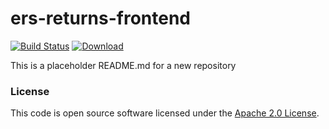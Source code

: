
# ers-returns-frontend

[![Build Status](https://travis-ci.org/hmrc/ers-returns-frontend.svg?branch=master)](https://travis-ci.org/hmrc/ers-returns-frontend) [ ![Download](https://api.bintray.com/packages/hmrc/releases/ers-returns-frontend/images/download.svg) ](https://bintray.com/hmrc/releases/ers-returns-frontend/_latestVersion)

This is a placeholder README.md for a new repository

### License

This code is open source software licensed under the [Apache 2.0 License]("http://www.apache.org/licenses/LICENSE-2.0.html").
    